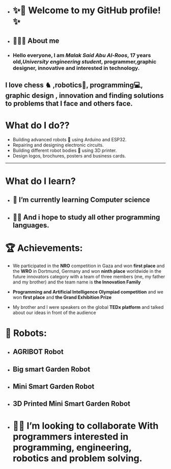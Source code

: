 - # ✨👋 Welcome to my GitHub profile!✨

- ## 👩🏻‍💻 About me                                   
- ### Hello everyone, I am ***Malak Said Abu Al-Roos***, 17 years old,***University engineering student***, programmer,graphic designer, innovative and interested in technology.

I love chess ♞ ,robotics🤖, programming💻, graphic design , innovation and finding solutions to problems that I face and others face.
-----
# What do I do??
- Building advanced robots 🤖 using Arduino and ESP32.
- Repairing and designing electronic circuits.
- Building different robot bodies 🤖 using 3D printer.
- Design logos, brochures, posters and business cards.
----
# What do I learn?                                   
- ## 🌱 I’m currently learning Computer science
- ## 🙏🏻 And i hope to study all other programming languages.

# 🏆 Achievements:     
- We participated in the **NRO** competition in Gaza and won **first place** and the **WRO** in Dortmund, Germany and won **ninth place** worldwide in the future innovators category with a team of three members (me, my father and my brother) and the team name is **the Innovation Family**

- **Programming and Artificial Intelligence Olympiad competition** and we won **first place** and **the Grand Exhibition Prize**

- My brother and I were speakers on the global **TEDx platform** and talked about our ideas in front of the audience

 
# 🤖 Robots:
- ## **AGRIBOT Robot**
- ## **Big smart Garden Robot**
- ## **Mini Smart Garden Robot**
- ## **3D Printed Mini Smart Garden Robot**
  
- # 🫴🏻 I’m looking to collaborate With programmers interested in programming, engineering, robotics and problem solving.
<!---
malak-sisar/malak-sisar is a ✨ special ✨ repository because its `README.md` (this file) appears on your GitHub profile.
You can click the Preview link to take a look at your changes.
--->

